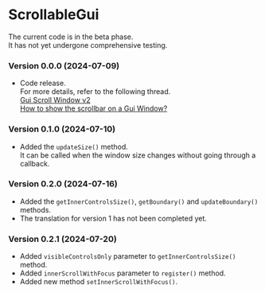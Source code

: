 # ScrollableGui
The current code is in the beta phase.  
It has not yet undergone comprehensive testing.
### Version 0.0.0 (2024-07-09)
- Code release.  
For more details, refer to the following thread.  
[Gui Scroll Window v2](https://www.autohotkey.com/boards/viewtopic.php?f=82&t=133676)  
[How to show the scrollbar on a Gui Window?](https://www.autohotkey.com/boards/viewtopic.php?f=82&t=131307)
### Version 0.1.0 (2024-07-10)
- Added the `updateSize()` method.  
It can be called when the window size changes without going through a callback.
### Version 0.2.0 (2024-07-16)
- Added the `getInnerControlsSize()`, `getBoundary()` and `updateBoundary()` methods.
- The translation for version 1 has not been completed yet.
### Version 0.2.1 (2024-07-20)
 - Added `visibleControlsOnly` parameter to `getInnerControlsSize()` method.
- Added `innerScrollWithFocus` parameter to `register()` method.
- Added new method `setInnerScrollWithFocus()`.
